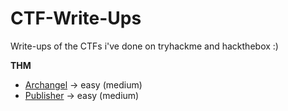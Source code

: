 # CTF-Write-Ups
Write-ups of the CTFs i've done on tryhackme and hackthebox :)

**THM**

- [Archangel](https://github.com/LucasBouet/CTF-Write-Ups/blob/main/thm/Archangel/writeup.md) -> easy (medium)
- [Publisher](https://github.com/LucasBouet/CTF-Write-Ups/blob/main/thm/Publisher/writeup.md) -> easy (medium)
